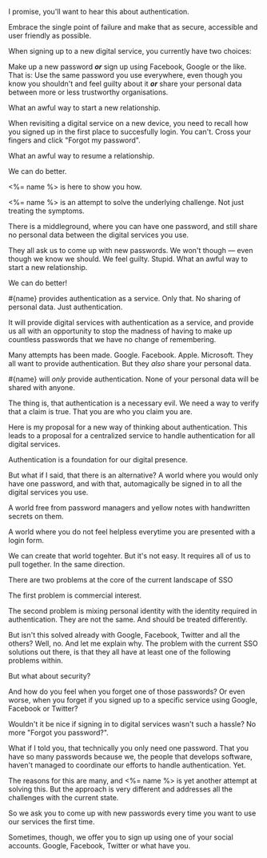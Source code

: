I promise, you'll want to hear this about authentication.

Embrace the single point of failure and make that as secure, accessible and user friendly as possible.

When signing up to a new digital service, you currently have two choices:

Make up a new password ___or___ sign up using Facebook, Google or the like. That is: Use the same password you use everywhere, even though you know you shouldn't and feel guilty about it ___or___ share your personal data between more or less trustworthy organisations.

What an awful way to start a new relationship.

When revisiting a digital service on a new device, you need to recall how you signed up in the first place to succesfully login. You can't. Cross your fingers and click "Forgot my password".

What an awful way to resume a relationship.

We can do better.

<%= name %> is here to show you how.

<%= name %> is an attempt to solve the underlying challenge. Not just treating the symptoms.

There is a middleground, where you can have one password, and still share no personal data between the digital services you use.


They all ask us to come up with new passwords. We won't though &mdash; even though we know we should. We feel guilty. Stupid.
What an awful way to start a new relationship.

We can do better!


#{name} provides authentication as a service. Only that. No sharing of personal data. Just authentication.


It will provide digital services with authentication as a service, and provide us all with an opportunity to stop the madness of having to make up countless passwords that we have no change of remembering.

Many attempts has been made. Google. Facebook. Apple. Microsoft. They all want to provide authentication. But they _also_ share your personal data.

#{name} will _only_ provide authentication. None of your personal data will be shared with anyone.

The thing is, that authentication is a necessary evil. We need a way to verify that a claim is true. That you are who you claim you are.

Here is my proposal for a new way of thinking about authentication. This leads to a proposal for a centralized service to handle authentication for all digital services.

Authentication is a foundation for our digital presence.



But what if I said, that there is an alternative? A world where you would only have one password, and with that, automagically be signed in to all the digital services you use.

A world free from password managers and yellow notes with handwritten secrets on them.

A world where you do not feel helpless everytime you are presented with a login form.

We can create that world togehter. But it's not easy. It requires all of us to pull together. In the same direction.


There are two problems at the core of the current landscape of SSO

The first problem is commercial interest.

The second problem is mixing personal identity with the identity required in authentication. They are not the same. And should be treated differently.


But isn't this solved already with Google, Facebook, Twitter and all the others? Well, no. And let me explain why. The problem with the current SSO solutions out there, is that they all have at least one of the following problems within.


But what about security? 

And how do you feel when you forget one of those passwords? Or even worse, when you forget if you signed up to a specific service using Google, Facebook or Twitter?



Wouldn't it be nice if signing in to digital services wasn't such a hassle? No more "Forgot you password?".

What if I told you, that technically you only need one password. That you have so many passwords because we, the people that develops software, haven't managed to coordinate our efforts to handle authentication. Yet.

The reasons for this are many, and <%= name %> is yet another attempt at solving this. But the approach is very different and addresses all the challenges with the current state.

So we ask you to come up with new passwords every time you want to use our services the first time.

Sometimes, though, we offer you to sign up using one of your social accounts. Google, Facebook, Twitter or what have you.
